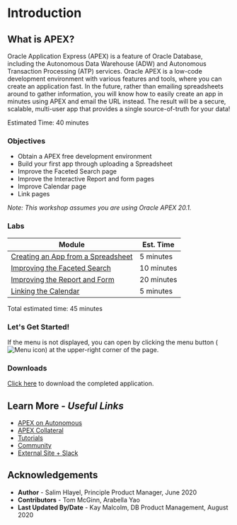 # Introduction

## **What is APEX?**
Oracle Application Express (APEX) is a feature of Oracle Database, including the Autonomous Data Warehouse (ADW) and Autonomous Transaction Processing (ATP) services. Oracle APEX is a low-code development environment with various features and tools, where you can create an application fast. In the future, rather than emailing spreadsheets around to gather information, you will know how to easily create an app in minutes using APEX and email the URL instead. The result will be a secure, scalable, multi-user app that provides a single source-of-truth for your data!

Estimated Time: 40 minutes

### Objectives

* Obtain a APEX free development environment
* Build your first app through uploading a Spreadsheet
* Improve the Faceted Search page
* Improve the Interactive Report and form pages
* Improve Calendar page
* Link pages

*Note: This workshop assumes you are using Oracle APEX 20.1.*

### Labs

| Module | Est. Time |
| --- | --- |
| [Creating an App from a Spreadsheet](?lab=lab-1-create-app-spreadsheet) | 5 minutes |
| [Improving the Faceted Search](?lab=lab-2-improve-faceted-search) | 10 minutes |
| [Improving the Report and Form](?lab=lab-3-improve-report-form) | 20 minutes |
| [Linking the Calendar](?lab=lab-4-link-calendar) | 5 minutes |

Total estimated time: 45 minutes

### **Let's Get Started!**

If the menu is not displayed, you can open by clicking the menu button (![Menu icon](./images/menu-button.png)) at the upper-right corner of the page.

### Downloads

[Click here](files/spreadsheet-app.sql) to download the completed application.

## Learn More - *Useful Links*

- [APEX on Autonomous](https://apex.oracle.com/autonomous)
- [APEX Collateral](https://apex.oracle.com)
- [Tutorials](https://apex.oracle.com/en/learn/tutorials)
- [Community](https://apex.oracle.com/community)
- [External Site + Slack](http://apex.world)

## **Acknowledgements**

 - **Author** -  Salim Hlayel, Principle Product Manager, June 2020
 - **Contributors** - Tom McGinn, Arabella Yao
 - **Last Updated By/Date** - Kay Malcolm, DB Product Management, August 2020

